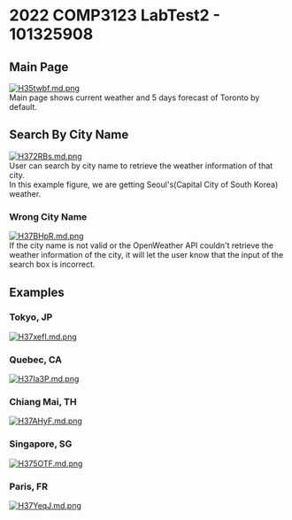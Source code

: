 # 2022 COMP3123 LabTest2 - 101325908
## Main Page
[![H35twbf.md.png](https://iili.io/H35twbf.md.png)](https://freeimage.host/i/H35twbf)
<br />
Main page shows current weather and 5 days forecast of Toronto by default.

## Search By City Name
[![H372RBs.md.png](https://iili.io/H372RBs.md.png)](https://freeimage.host/i/H372RBs)
<br />
User can search by city name to retrieve the weather information of that city. 
<br />
In this example figure, we are getting Seoul's(Capital City of South Korea) weather.

### Wrong City Name
[![H37BHpR.md.png](https://iili.io/H37BHpR.md.png)](https://freeimage.host/i/H37BHpR)
<br />
If the city name is not valid or the OpenWeather API couldn't retrieve the weather information of the city, it will let the user know that the input of the search box is incorrect.

## Examples
### Tokyo, JP
[![H37xefI.md.png](https://iili.io/H37xefI.md.png)](https://freeimage.host/i/H37xefI)
### Quebec, CA
[![H37Ia3P.md.png](https://iili.io/H37Ia3P.md.png)](https://freeimage.host/i/H37Ia3P)
### Chiang Mai, TH
[![H37AHyF.md.png](https://iili.io/H37AHyF.md.png)](https://freeimage.host/i/H37AHyF)
### Singapore, SG
[![H375OTF.md.png](https://iili.io/H375OTF.md.png)](https://freeimage.host/i/H375OTF)
### Paris, FR
[![H37YeqJ.md.png](https://iili.io/H37YeqJ.md.png)](https://freeimage.host/i/H37YeqJ)